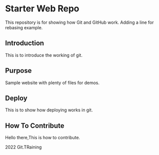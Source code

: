 # Starter Web Repo

This repository is for showing how Git and GitHub work.
Adding a line for rebasing example.
## Introduction
This is to introduce the working of git.

## Purpose

Sample website with plenty of files for demos.

## Deploy

This is to show how deploying works in git.


## How To Contribute
Hello there,This is how to contribute.

2022 Git.TRaining